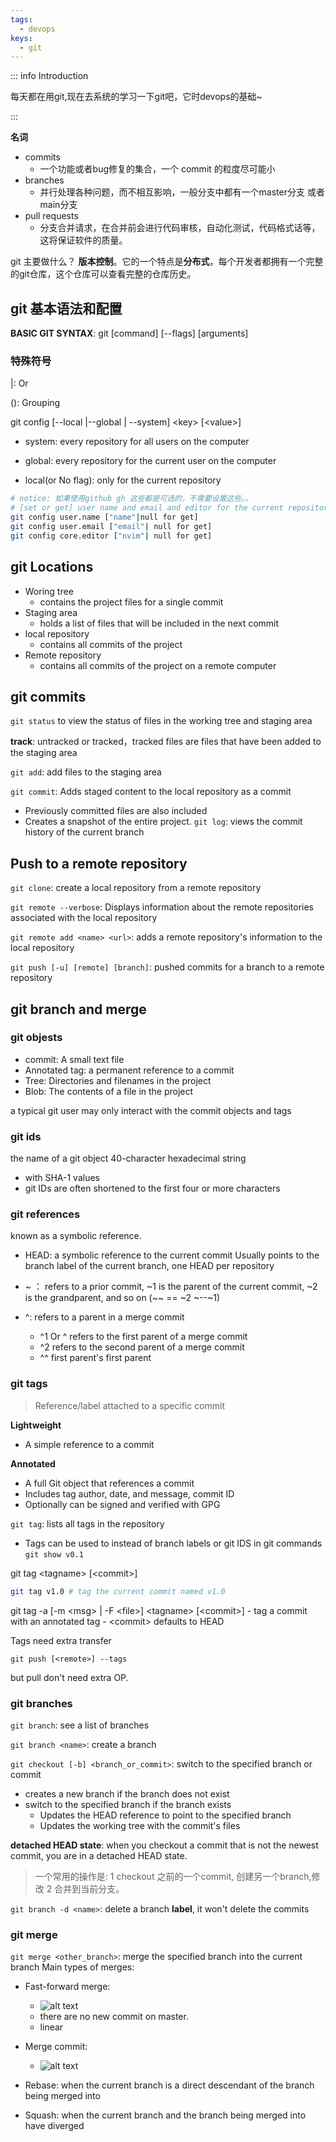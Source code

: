 ```yaml
--- 
tags:
  - devops
keys:
  - git
---
```


::: info Introduction

每天都在用git,现在去系统的学习一下git吧，它时devops的基础~

:::

**名词**
- commits
    - 一个功能或者bug修复的集合，一个 commit 的粒度尽可能小 
- branches
    - 并行处理各种问题，而不相互影响，一般分支中都有一个master分支 或者 main分支
- pull requests
    - 分支合并请求，在合并前会进行代码审核，自动化测试，代码格式话等，这将保证软件的质量。


git 主要做什么？ **版本控制**。它的一个特点是**分布式**，每个开发者都拥有一个完整的git仓库，这个仓库可以查看完整的仓库历史。

## git 基本语法和配置
**BASIC GIT  SYNTAX**: git [command] [--flags] [arguments]

### 特殊符号
|: Or

(): Grouping

git config [--local |--global | --system] \<key\> [\<value\>] 

- system: every repository for all users on the computer

- global: every repository for the current user on the computer

- local(or No flag): only for the current repository  

```bash
# notice: 如果使用github gh 这些都是可选的，不需要设置这些。。
# [set or get] user name and email and editor for the current repository
git config user.name ["name"|null for get]
git config user.email ["email"| null for get]
git config core.editor ["nvim"| null for get]

```

## git Locations

- Woring tree
  - contains the project files for a single commit
- Staging area
  - holds a list of files that will be included in the next commit
- local repository
  - contains all commits of the project
- Remote repository
  - contains all commits of the project on a remote computer
  
## git commits

`git status` to view the status of files in the working tree and staging area

**track**: untracked or tracked，tracked files are files that have been added to the staging area

`git add`:  add files to the staging area

`git commit`: Adds staged content to the local repository  as a commit
- Previously committed files are also included
- Creates a snapshot of the entire project.
`git log`: views the commit history of the current branch

## Push to a remote repository

`git clone`: create a local repository from a remote repository

`git remote --verbose`: Displays information about the remote repositories associated with the local repository

`git remote add <name> <url>`: adds a remote repository's information to the local repository

`git push [-u] [remote] [branch]`: pushed commits for a branch to a remote repository


## git branch and merge

### git objests

- commit: A small text file
- Annotated tag: a permanent reference to a commit
- Tree: Directories and filenames in the project
- Blob: The contents of a file in the project

a typical git user may only interact with the commit objects and tags

### git ids

the name of a git object 40-character hexadecimal string 
- with SHA-1 values
- git IDs are often shortened to the first four or more characters

### git references

known as a symbolic reference.

- HEAD: a symbolic reference to the current commit Usually points to the branch label of the current branch, one HEAD per repository

- ~ ： refers to a prior commit, ~1 is the parent of the current commit, ~2 is the grandparent, and so on
(~~ == ~2 ~--~1)

- ^: refers to a parent in a merge commit
   -  ^1 Or ^ refers to the first parent of a merge commit
   -  ^2 refers to the second parent of a merge commit
   -  ^^ first parent's first parent  
   
### git tags
> Reference/label attached to a specific commit

**Lightweight**

- A simple reference to a commit

**Annotated**

- A full Git object that references a commit  
- Includes tag author, date, and message, commit ID
- Optionally can be signed and verified with GPG

`git tag`:  lists all tags in the repository
  - Tags can be used to instead of branch labels or git IDS in git commands `git show v0.1`

  git tag \<tagname\> [\<commit\>]
  
  ```bash
  git tag v1.0 # tag the current commit named v1.0
  ```

  git tag  -a [-m \<msg\> | -F \<file\>] \<tagname\> [\<commit\>]
    - tag a commit with an annotated tag
    - \<commit\> defaults to HEAD

  Tags need extra transfer

  `git push [<remote>] --tags`
  
  but pull don't need extra OP.
  
### git branches

  `git branch`: see a list of branches 
  
  `git branch <name>`: create a branch

  `git checkout [-b] <branch_or_commit>`:  switch to the specified branch or commit
  - creates a new branch if the branch does not exist
  - switch to the specified branch if the branch exists
    - Updates the HEAD reference to point to the specified branch
    - Updates the working tree with the commit's files


**detached HEAD state**:  when you checkout a commit that is not the newest commit, you are in a detached HEAD state.


> 一个常用的操作是: 1 checkout 之前的一个commit, 创建另一个branch,修改 2 合并到当前分支。


`git branch -d <name>`: delete a branch **label**, it won't delete the commits


### git merge

`git merge <other_branch>`: merge the specified branch into the current branch
Main types of merges:

- Fast-forward merge:  

  - ![alt text](image.png)
  - there are no new commit on master.
  - linear
- Merge commit:  
  - ![alt text](image-1.png)

- Rebase:  when the current branch is a direct descendant of the branch being merged into
- Squash:  when the current branch and the branch being merged into have diverged












